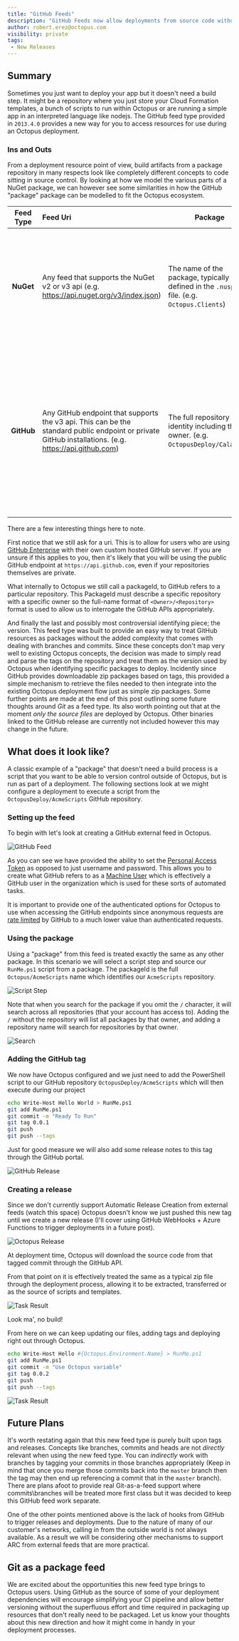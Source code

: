 ```yaml
---
title: "GitHub Feeds"
description: "GitHub Feeds now allow deployments from source code without having to explicitly build packages"
author: robert.erez@octopus.com
visibility: private
tags:
 - New Releases
---
```


## Summary
Sometimes you just want to deploy your app but it doesn't need a build step. It might be a repository where you just store your Cloud Formation templates, a bunch of scripts to run within Octopus or are running a simple app in an interpreted language like nodejs. The GitHub feed type provided in `2013.4.0` provides a new way for you to access resources for use during an Octopus deployment.

### Ins and Outs
From a deployment resource point of view, build artifacts from a package repository in many respects look like completely different concepts to code sitting in source control. By looking at how we model the various parts of a NuGet package, we can however see some similarities in how the GitHub "package" package can be modelled to fit the Octopus ecosystem.

| Feed Type        | Feed Uri           | Package  | Version |
|:-------------:|:-------------| -----|---|
| **NuGet**      | Any feed that supports the NuGet v2 or v3 api (e.g. https://api.nuget.org/v3/index.json) | The name of the package, typically defined in the `.nuspec` file. (e.g. `Octopus.Clients`) |A distinct instance of the package versioned through the `.nuspec` file with the [semver 2](https://semver.org/) version format.|
| **GitHub**      | Any GitHub endpoint that supports the v3 api. This can be the standard public endpoint or private GitHub installations. (e.g. https://api.github.com)   | The full repository identity including the owner. (e.g. `OctopusDeploy/Calamari`) |A distinct tag that can be parsed as a [semver 2](https://semver.org/) version. If a release exists for that tag, then those release notes are included as Octopus Release notes|

There are a few interesting things here to note. 

First notice that we still ask for a uri. This is to allow for users who are using [GitHub Enterprise](https://github.com/pricing/business-enterprise) with their own custom hosted GitHub server. If you are unsure if this applies to you, then it's likely that you will be using the public GitHub endpoint at `https://api.github.com`, even if your repositories themselves are private.

What internally to Octopus we still call a packageId, to GitHub refers to a particular repository. This PackageId must describe a specific repository with a specific owner so the full-name format of `<Owner>/<Repository>` format is used to allow us to interrogate the GitHub APIs appropriately.

And finally the last and possibly most controversial identifying piece; the version. This feed type was built to provide an easy way to treat GitHub resources as packages without the added complexity that comes with dealing with branches and commits. Since these concepts don't map very well to existing Octopus concepts, the decision was made to simply read and parse the tags on the repository and treat them as the version used by Octopus when identifying specific packages to deploy. Incidently since GitHub provides downloadable zip packages based on tags, this provided a simple mechanism to retrieve the files needed to then integrate into the existing Octopus deployment flow just as simple zip packages. Some further points are made at the end of this post outlining some future thoughts around _Git_ as a feed type. Its also worth pointing out that at the moment _only the source files_ are deployed by Octopus. Other binaries linked to the GitHub release are currently not included however this may change in the future.

## What does it look like?
A classic example of a "package" that doesn't need a build process is a script that you want to be able to version control outside of Octopus, but is run as part of a deployment. The following sections look at we might configure a deployment to execute a script from the `OctopusDeploy/AcmeScripts` GitHub repository.

### Setting up the feed
To begin with let's look at creating a GitHub external feed in Octopus.

![GitHub Feed](feed.png)

As you can see we have provided the ability to set the [Personal Access Token](https://github.com/blog/1509-personal-api-tokens) as opposed to just username and password. This allows you to create what GitHub refers to as a [Machine User](https://developer.github.com/v3/guides/managing-deploy-keys/#machine-users) which is effectively a GitHub user in the organization which is used for these sorts of automated tasks.

It is important to provide one of the authenticated options for Octopus to use when accessing the GitHub endpoints since anonymous requests are [rate limited](https://developer.github.com/v3/#rate-limiting) by GitHub to a much lower value than authenticated requests.

### Using the package
Using a "package" from this feed is treated exactly the same as any other package. In this scenario we will select a script step and source our `RunMe.ps1` script from a package. The packageId is the full `Octopus/AcmeScripts` name which identifies our `AcmeScripts` repository.

![Script Step](script_step.png)

Note that when you search for the package if you omit the `/` character, it will search across all repositories (that your account has access to). Adding the `/` without the repository will list all packages by that owner, and adding a repository name will search for repositories by that owner.

![Search](search.gif "width=500")

### Adding the GitHub tag

We now have Octopus configured and we just need to add the PowerShell script to our GitHub repository `OctopusDeploy/AcmeScripts` which will then execute during our project

```bash
echo Write-Host Hello World > RunMe.ps1
git add RunMe.ps1
git commit -m "Ready To Run"
git tag 0.0.1
git push
git push --tags
```

Just for good measure we will also add some release notes to this tag through the GitHub portal.

![GitHub Release](github_release.png)

### Creating a release
Since we don't currently support Automatic Release Creation from external feeds (watch this space) Octopus doesn't know we just pushed this new tag until we create a new release (I'll cover using GitHub WebHooks + Azure Functions to trigger deployments in a future post).

![Octopus Release](octopus_release.png)

At deployment time, Octopus will download the source code from that tagged commit through the GitHub API.

From that point on it is effectively treated the same as a typical zip file through the deployment process, allowing it to be extracted, transferred or as the source of scripts and templates.

![Task Result](task_result.png)

Look ma', no build!

From here on we can keep updating our files, adding tags and deploying right out through Octopus.

```bash
echo Write-Host Hello #{Octopus.Environment.Name} > RunMe.ps1
git add RunMe.ps1
git commit -m "Use Octopus variable"
git tag 0.0.2
git push
git push --tags
```

![Task Result](task_result2.png)

## Future Plans
It's worth restating again that this new feed type is purely built upon tags and releases. Concepts like branches, commits and heads are not _directly_ relevant when using the new feed type. You can _indirectly_ work with branches by tagging your commits in those branches appropriately (Keep in mind that once you merge those commits back into the `master` branch then the tag may then end up referencing a commit that in the `master` branch).
There are plans afoot to provide real Git-as-a-feed support where commits\branches will be treated more first class but it was decided to keep this GitHub feed work separate.

One of the other points mentioned above is the lack of hooks from GitHub to trigger releases and deployments. Due to the nature of many of our customer's networks, calling in from the outside world is not always available. As a result we will be considering other mechanisms to support ARC from external feeds that are more practical.

## Git as a package feed
We are excited about the opportunities this new feed type brings to Octopus users. Using GitHub as the source of some of your deployment dependencies will encourage simplifying your CI pipeline and allow better versioning without the superfluous effort and time required in packaging up resources that don't really need to be packaged. Let us know your thoughts about this new direction and how it might come in handy in your deployment processes.